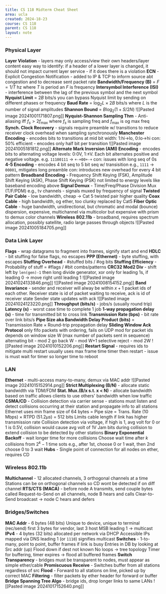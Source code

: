 ```yaml
---
title: CS 118 Midterm Cheat Sheet
area: ucla
created: 2024-18-23
course: CS 118
parent: CS 118
layout: note
---
```

### Physical Layer
**Layer Violation** - layers may only access/view their own headers/layer content
	easy way to identify: if a header of a lower layer is changed, it should not impact current layer service - if it does there is a violation
**ECN** - Explicit Congestion Notification - added to IP & TCP to inform source abt congestion and to decrease sent packet rate
**Bandwidth/Frequency (B)** = $F=1/T$ hz
	where $T$ is period an $F$ is frequency
**Intersymbol Interference (ISI)** - interference between the lag of the previous symbol and the next symbol
**Nyquist Limit** = $2B$ bits/s
	you can bypass Nyquist limit by sending on different phases or frequency
**Baud Rate** = $\log_2 L\times 2B$ bits/s
	where $L$ is the number of signal amplitudes
**Shannon Bound** = $B\log_2 (1+S/2N)$
	![[Pasted image 20241001171807.png]]
**Nyquist-Shannon Sampling Thm** - Anti-aliasing iff $f_s\gt 2f_{\max}$
	where $f_s$ is sampling freq and $f_\max$ is og max freq
**Synch. Clock Recovery** - signals require preamble w/ transitions to reduce receiver clock overhead when sampling synchronously
**Manchester Encoding** - encodes bits to transitions at mid bit width: 1:hi->lo, 0:lo->hi
	con: 50% efficient - encodes only half bit per transition ![[Pasted image 20241005181812.png]]
**Alternate Mark Inversion (AMI) Encoding** - encodes bits to alternating voltage levels: 0:0V, 1:$\pm$V. Each bit alternates positive and negative voltage.
	e.g. `11100111` -> `+-+00+-+`
	con: issues with long seq of 0s
**4-5 Encoding** - encodes 4 bit seq to 5 bit seq w/ transisition
	e.g., `1111` -> `00001`, mitigates long preamble
	con: introduces new overhead for every 4 bit pattern
**Broadband Encoding** - Frequency Shift Keying (FSK), Amplitude Shift Keying (ASK), Phase Shift Keying (PSK)
	not limited to energy levels like baseband encoding above
**Signal Demux** - Time/Freq/Phase Division Mux (T/F/PDM)
	e.g., tv channels - signals muxed by frequency of signal
**Twisted Pair Cable** - low bandwidth, cheap -> Cat 5 twisted pair higher quality
**Coax Cable** - high bandwidth, og ether, too clunky replaced by Cat5
**Fiber Optic Cable** - huge bandwidth, unidirectional, but chromatic and modal (bounce) dispersion, expensive, multichannel via multicolor but expensive with prism to demux color channels
**Wireless 802.11b** - broadband, requires spectrum allocation, possibly satellite, radio large passes through objects
![[Pasted image 20241005184705.png]]

### Data Link Layer
**Flags** - wrap datagrams to fragment into frames, signify start and end
**HDLC** - bit stuffing for false flags, no escapes
**PPP (Ethernet)** - byte stuffing, with escapes
**Stuffing Overhead** - \#stuffed bits / \#og bits
**Stuffing Efficiency** - Probability of stuff = \#flags / \#bit combs/patterns
**CRC32 Mod2 Div** - shift left by `len(gen)-1` then long divide generator, xor only for leading 1s, if leading 0 -> move right until leading 1 ![[Pasted image 20241024133846.png]]
	![[Pasted image 20241008154152.png]]
**Band Invariance** - sender and receiver will alway be within $x+1$ packet ids of each other.
	Receiver state is id of packet waiting to receive, ack is id of receiver state
	Sender state updates with ack ![[Pasted image 20241024123220.png]]
**Throughput (bits/s)** - jobs/s (usually round trip)
**Latency (s)** - worst case time to complete 1 job
**1-way propagation delay (s)** - time for transmitted bit to cross link
**Transmission Rate (bps)** - bit rate over link bits/s
**Pipe Size aka Bandwidth Delay Product (bits)** = Transmission Rate $\times$ Round-trip propagation delay
**Sliding Window Ack Protocol**
	only fifo packets with ordering, fails on UDP
	mod for packet ids depends on window size W (max number of packets sent in sequence)
	alternating bit - mod 2
	go back W - mod W+1
	selective reject - mod 2W
	![[Pasted image 20241010152206.png]]
**Restart Signal** - requires ids to mitigate multi restart
	usually uses max frame time timer then restart - issue is must wait for timer so longer time to reboot

### LAN
**Ethernet** - multi-access many-to-many, demux via MAC addr
	![[Pasted image 20241015152914.png]]
**Strict Multiplexing (B/N)** - allocate static bandwidth via TDM/FDM
**Stat. Mux.(B/x s.t. x < N)** - allocate bandwidth based on traffic
	allows clients to use others' bandwidth when low traffic
**CSMA/CD** - Collision detection via carrier sense - stations must listen and detect collisions occurring at their station and propagate info to all stations
	Ethernet uses min frame size of 64 bytes = Pipe size = Trans. Rate (10 Mbps) $\times$ RTPD (51.2$\mu s$) = 512 bits
	Limits cable length if link has higher transmission rate
	Collision detection via voltage, if high is 1, avg volt for 0 or 1 is 0.5V, collision would cause avg volt of 1V
	Jam bits during collision to extend collision to be detected by other stations
**Binary Exponential Backoff** - wait longer time for more collisions
	Choose wait time after $k$ collisions from $2^k-1$ time sots
	e.g., after 1st, choose 0 or 1 wait, then 2nd choose 0 to 3 wait
**Hubs** - Single point of connection for all nodes on ether, requires CD
### Wireless 802.11b
**Multichannel** - 12 allocated channels, 3 orthogonal channels at a time
	Stations can be on orthogonal channels so CD wont be detected if on diff channel
**RTS/CTS (MACA)** - before node A transmits, send couple bytes called Request-to-Send on all channels, node B hears and calls Clear-to-Send broadcast -> node C hears and defers

### Bridges/Switches
**MAC Addr** - 6 bytes (48 bits)
	Unique to device, unique to terminal (rec/send)
	first 3 bytes for vendor, last 3 host
	MSB leading 1 -> multicast
**IPv4** - 4 bytes (32 bits)
	allocated per network via DHCP
	Accessible IPs mapped via DNS
	leading 1 (or `1110`) signifies multicast
**Switches** - 1-to-many, point to point, buffer frames if link is busy
	Entries in DB by looking at Src addr (up)
	Flood down if dest not known
	No loops -> tree topology
	Timer for buffering, timer expires -> flood all buffered frames
**Switch Transparency** - bridges must be transparent to nodes, must appear as simple ether/cable
**Promiscuous Receive** - Switches buffer from all stations regardless of src
**Flood** - Forward to all stations on line, picked up by correct MAC
**Filtering** - filter packets by ether header for forward or buffer
**Bridge Spanning Tree Algo** - bridge ids, drop longer links to same LANs
	![[Pasted image 20241017152640.png]]


